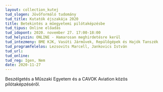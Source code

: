 ```yaml
---
layout: collection_kutej
tud_slogen: Jövőformáló tudomány
tud_title: Kutatók éjszakája 2020
title: Betekintés a műegyetemi pilótaképzésbe
tud_tipus: Online előadás
tud_idopont: 2020. november 27. 17:00-18:00
tud_helyszin: ONLINE - Hamarosan meghirdetésre kerül
tud_intezmeny: BME KJK, Vasúti Járművek, Repülőgépek és Hajók Tanszék
tud_programfelelos: Lezsovits Marcell, Jankovics István
tud_url:
tud_online:
tud_reg: Igen, Nem
date: 2020-11-27
---
```


Beszélgetés a Műszaki Egyetem és a CAVOK Aviation közös pilótaképzéséről.
